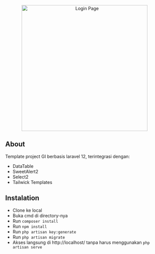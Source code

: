 <p align="center"><a href="https://drive.google.com/uc?export=view&id=1JLriGGx8wtegrTS7JGopZrAdrD2mz21s" target="_blank"><img src="https://drive.google.com/uc?export=view&id=1JLriGGx8wtegrTS7JGopZrAdrD2mz21s" width="400" alt="Login Page"></a></p>

## About

Template project GI berbasis laravel 12, terintegrasi dengan:

- DataTable
- SweetAlert2
- Select2
- Tailwick Templates

## Instalation

- Clone ke local
- Buka cmd di directory-nya
- Run ``composer install``
- Run ``npm install``
- Run ``php artisan key:generate``
- Run ``php artisan migrate``
- Akses langsung di http://localhost/<nama folder project> tanpa harus menggunakan ``php artisan serve``
